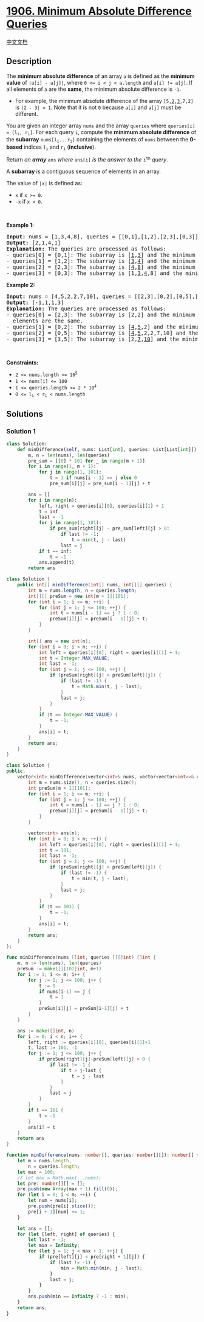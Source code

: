 # [1906. Minimum Absolute Difference Queries](https://leetcode.com/problems/minimum-absolute-difference-queries)

[中文文档](/solution/1900-1999/1906.Minimum%20Absolute%20Difference%20Queries/README.md)

<!-- tags:Array,Hash Table -->

## Description

<p>The <strong>minimum absolute difference</strong> of an array <code>a</code> is defined as the <strong>minimum value</strong> of <code>|a[i] - a[j]|</code>, where <code>0 &lt;= i &lt; j &lt; a.length</code> and <code>a[i] != a[j]</code>. If all elements of <code>a</code> are the <strong>same</strong>, the minimum absolute difference is <code>-1</code>.</p>

<ul>
	<li>For example, the minimum absolute difference of the array <code>[5,<u>2</u>,<u>3</u>,7,2]</code> is <code>|2 - 3| = 1</code>. Note that it is not <code>0</code> because <code>a[i]</code> and <code>a[j]</code> must be different.</li>
</ul>

<p>You are given an integer array <code>nums</code> and the array <code>queries</code> where <code>queries[i] = [l<sub>i</sub>, r<sub>i</sub>]</code>. For each query <code>i</code>, compute the <strong>minimum absolute difference</strong> of the <strong>subarray</strong> <code>nums[l<sub>i</sub>...r<sub>i</sub>]</code> containing the elements of <code>nums</code> between the <strong>0-based</strong> indices <code>l<sub>i</sub></code> and <code>r<sub>i</sub></code> (<strong>inclusive</strong>).</p>

<p>Return <em>an <strong>array</strong> </em><code>ans</code> <em>where</em> <code>ans[i]</code> <em>is the answer to the</em> <code>i<sup>th</sup></code> <em>query</em>.</p>

<p>A <strong>subarray</strong> is a contiguous sequence of elements in an array.</p>

<p>The value of <code>|x|</code> is defined as:</p>

<ul>
	<li><code>x</code> if <code>x &gt;= 0</code>.</li>
	<li><code>-x</code> if <code>x &lt; 0</code>.</li>
</ul>

<p>&nbsp;</p>
<p><strong class="example">Example 1:</strong></p>

<pre>
<strong>Input:</strong> nums = [1,3,4,8], queries = [[0,1],[1,2],[2,3],[0,3]]
<strong>Output:</strong> [2,1,4,1]
<strong>Explanation:</strong> The queries are processed as follows:
- queries[0] = [0,1]: The subarray is [<u>1</u>,<u>3</u>] and the minimum absolute difference is |1-3| = 2.
- queries[1] = [1,2]: The subarray is [<u>3</u>,<u>4</u>] and the minimum absolute difference is |3-4| = 1.
- queries[2] = [2,3]: The subarray is [<u>4</u>,<u>8</u>] and the minimum absolute difference is |4-8| = 4.
- queries[3] = [0,3]: The subarray is [1,<u>3</u>,<u>4</u>,8] and the minimum absolute difference is |3-4| = 1.
</pre>

<p><strong class="example">Example 2:</strong></p>

<pre>
<strong>Input:</strong> nums = [4,5,2,2,7,10], queries = [[2,3],[0,2],[0,5],[3,5]]
<strong>Output:</strong> [-1,1,1,3]
<strong>Explanation: </strong>The queries are processed as follows:
- queries[0] = [2,3]: The subarray is [2,2] and the minimum absolute difference is -1 because all the
  elements are the same.
- queries[1] = [0,2]: The subarray is [<u>4</u>,<u>5</u>,2] and the minimum absolute difference is |4-5| = 1.
- queries[2] = [0,5]: The subarray is [<u>4</u>,<u>5</u>,2,2,7,10] and the minimum absolute difference is |4-5| = 1.
- queries[3] = [3,5]: The subarray is [2,<u>7</u>,<u>10</u>] and the minimum absolute difference is |7-10| = 3.
</pre>

<p>&nbsp;</p>
<p><strong>Constraints:</strong></p>

<ul>
	<li><code>2 &lt;= nums.length &lt;= 10<sup>5</sup></code></li>
	<li><code>1 &lt;= nums[i] &lt;= 100</code></li>
	<li><code>1 &lt;= queries.length &lt;= 2&nbsp;* 10<sup>4</sup></code></li>
	<li><code>0 &lt;= l<sub>i</sub> &lt; r<sub>i</sub> &lt; nums.length</code></li>
</ul>

## Solutions

### Solution 1

<!-- tabs:start -->

```python
class Solution:
    def minDifference(self, nums: List[int], queries: List[List[int]]) -> List[int]:
        m, n = len(nums), len(queries)
        pre_sum = [[0] * 101 for _ in range(m + 1)]
        for i in range(1, m + 1):
            for j in range(1, 101):
                t = 1 if nums[i - 1] == j else 0
                pre_sum[i][j] = pre_sum[i - 1][j] + t

        ans = []
        for i in range(n):
            left, right = queries[i][0], queries[i][1] + 1
            t = inf
            last = -1
            for j in range(1, 101):
                if pre_sum[right][j] - pre_sum[left][j] > 0:
                    if last != -1:
                        t = min(t, j - last)
                    last = j
            if t == inf:
                t = -1
            ans.append(t)
        return ans
```

```java
class Solution {
    public int[] minDifference(int[] nums, int[][] queries) {
        int m = nums.length, n = queries.length;
        int[][] preSum = new int[m + 1][101];
        for (int i = 1; i <= m; ++i) {
            for (int j = 1; j <= 100; ++j) {
                int t = nums[i - 1] == j ? 1 : 0;
                preSum[i][j] = preSum[i - 1][j] + t;
            }
        }

        int[] ans = new int[n];
        for (int i = 0; i < n; ++i) {
            int left = queries[i][0], right = queries[i][1] + 1;
            int t = Integer.MAX_VALUE;
            int last = -1;
            for (int j = 1; j <= 100; ++j) {
                if (preSum[right][j] > preSum[left][j]) {
                    if (last != -1) {
                        t = Math.min(t, j - last);
                    }
                    last = j;
                }
            }
            if (t == Integer.MAX_VALUE) {
                t = -1;
            }
            ans[i] = t;
        }
        return ans;
    }
}
```

```cpp
class Solution {
public:
    vector<int> minDifference(vector<int>& nums, vector<vector<int>>& queries) {
        int m = nums.size(), n = queries.size();
        int preSum[m + 1][101];
        for (int i = 1; i <= m; ++i) {
            for (int j = 1; j <= 100; ++j) {
                int t = nums[i - 1] == j ? 1 : 0;
                preSum[i][j] = preSum[i - 1][j] + t;
            }
        }

        vector<int> ans(n);
        for (int i = 0; i < n; ++i) {
            int left = queries[i][0], right = queries[i][1] + 1;
            int t = 101;
            int last = -1;
            for (int j = 1; j <= 100; ++j) {
                if (preSum[right][j] > preSum[left][j]) {
                    if (last != -1) {
                        t = min(t, j - last);
                    }
                    last = j;
                }
            }
            if (t == 101) {
                t = -1;
            }
            ans[i] = t;
        }
        return ans;
    }
};
```

```go
func minDifference(nums []int, queries [][]int) []int {
	m, n := len(nums), len(queries)
	preSum := make([][101]int, m+1)
	for i := 1; i <= m; i++ {
		for j := 1; j <= 100; j++ {
			t := 0
			if nums[i-1] == j {
				t = 1
			}
			preSum[i][j] = preSum[i-1][j] + t
		}
	}

	ans := make([]int, n)
	for i := 0; i < n; i++ {
		left, right := queries[i][0], queries[i][1]+1
		t, last := 101, -1
		for j := 1; j <= 100; j++ {
			if preSum[right][j]-preSum[left][j] > 0 {
				if last != -1 {
					if t > j-last {
						t = j - last
					}
				}
				last = j
			}
		}
		if t == 101 {
			t = -1
		}
		ans[i] = t
	}
	return ans
}
```

```ts
function minDifference(nums: number[], queries: number[][]): number[] {
    let m = nums.length,
        n = queries.length;
    let max = 100;
    // let max = Math.max(...nums);
    let pre: number[][] = [];
    pre.push(new Array(max + 1).fill(0));
    for (let i = 0; i < m; ++i) {
        let num = nums[i];
        pre.push(pre[i].slice());
        pre[i + 1][num] += 1;
    }

    let ans = [];
    for (let [left, right] of queries) {
        let last = -1;
        let min = Infinity;
        for (let j = 1; j < max + 1; ++j) {
            if (pre[left][j] < pre[right + 1][j]) {
                if (last != -1) {
                    min = Math.min(min, j - last);
                }
                last = j;
            }
        }
        ans.push(min == Infinity ? -1 : min);
    }
    return ans;
}
```

<!-- tabs:end -->

<!-- end -->
